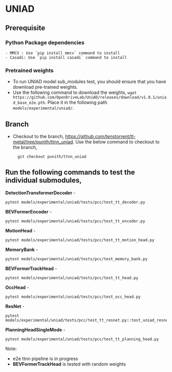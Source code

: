 # UNIAD

## Prerequisite

### Python Package dependencies
    - MMCV : Use `pip install mmcv` command to install
    - Casadi: Use `pip install casadi` command to install

### Pretrained weights
- To run UNIAD model sub_modules test, you should ensure that you have download pre-trained weights.
- Use the following command to download the weights, `wget https://github.com/OpenDriveLab/UniAD/releases/download/v1.0.1/uniad_base_e2e.pth`. Place it in the following path `models/experimental/uniad/`.

## Branch
- Checkout to the branch, https://github.com/tenstorrent/tt-metal/tree/punith/ttnn_uniad. Use the below command to checkout to the branch,


        git checkout punith/ttnn_uniad


## Run the following commands to test the individual submodules,

**DetectionTransformerDecoder** -
```
pytest models/experimental/uniad/tests/pcc/test_tt_decoder.py
```
**BEVFormerEncoder** -
```
pytest models/experimental/uniad/tests/pcc/test_tt_encoder.py
```
**MotionHead** -
```
pytest models/experimental/uniad/tests/pcc/test_tt_motion_head.py
```

**MemoryBank** -
```
pytest models/experimental/uniad/tests/pcc/test_memory_bank.py
```

**BEVFormerTrackHead** -
```
pytest models/experimental/uniad/tests/pcc/test_tt_head.py
```

**OccHead** -
```
pytest models/experimental/uniad/tests/pcc/test_occ_head.py
```

**ResNet** -
```
pytest models/experimental/uniad/tests/pcc/test_tt_resnet.py::test_uniad_resnet
```

**PlanningHeadSingleMode** -
```
pytest models/experimental/uniad/tests/pcc/test_tt_planning_head.py
```

Note:
- e2e ttnn pipeline is in progress
- **BEVFormerTrackHead** is tested with random weights
